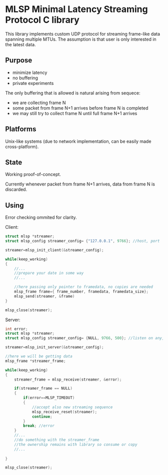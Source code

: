 # MLSP Minimal Latency Streaming Protocol C library

This library implements custom UDP protocol for streaming frame-like data spanning multiple MTUs.
The assumption is that user is only interested in the latest data. 

## Purpose

- minimize latency
- no buffering
- private experiments

The only buffering that is allowed is natural arising from sequece:
- we are collecting frame N
- some packet from frame N+1 arrives before frame N is completed
- we may still try to collect frame N until full frame N+1 arrives

## Platforms

Unix-like systems (due to network implementation, can be easily made cross-platform).


## State

Working proof-of-concept. 

Currently whenever packet from frame N+1 arrives, data from frame N is discarded.

## Using

Error checking ommited for clarity.

Client:

```C
struct mlsp *streamer;
struct mlsp_config streamer_config= {"127.0.0.1", 9766}; //host, port

streamer=mlsp_init_client(&streamer_config);

while(keep_working)
{
	//...
	//prepare your date in some way
	//...

	//here passing only pointer to framedata, no copies are needed
	mlsp_frame frame={ frame_number, framedata, framedata_size};
	mlsp_send(streamer, &frame)
}

mlsp_close(streamer);
```

Server:

```C
int error;
struct mlsp *streamer;
struct mlsp_config streamer_config= {NULL, 9766, 500}; //listen on any, port, 500 ms timeout

streamer=mlsp_init_server(&streamer_config);

//here we will be getting data
mlsp_frame *streamer_frame;

while(keep_working)
{
	streamer_frame = mlsp_receive(streamer, &error);

	if(streamer_frame == NULL)
	{
		if(error==MLSP_TIMEOUT)
		{
			//accept also new streaming sequence
			mlsp_receive_reset(streamer);
			continue;
		}
		break; //error
	}
	//...
	//do something with the streamer_frame
	//the ownership remains with library so consume or copy
	//...
	
}

mlsp_close(streamer);
```


